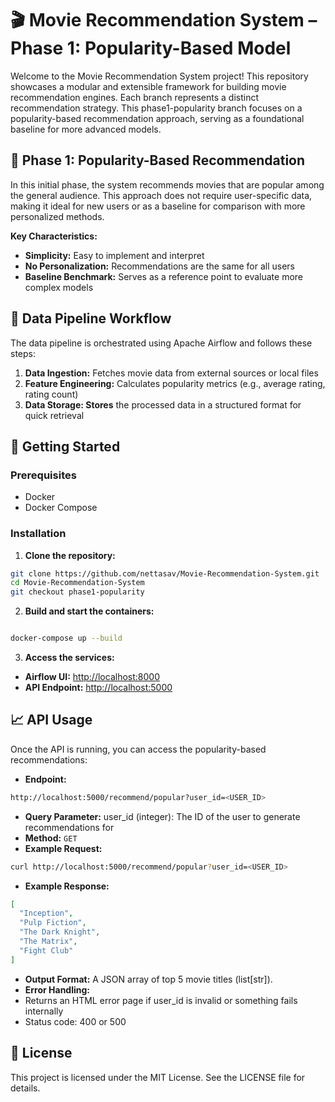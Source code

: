 # 🎬 Movie Recommendation System – Phase 1: Popularity-Based Model
Welcome to the Movie Recommendation System project! This repository showcases a modular and extensible framework for building movie recommendation engines. Each branch represents a distinct recommendation strategy. This phase1-popularity branch focuses on a popularity-based recommendation approach, serving as a foundational baseline for more advanced models.

## 🧠 Phase 1: Popularity-Based Recommendation
In this initial phase, the system recommends movies that are popular among the general audience. This approach does not require user-specific data, making it ideal for new users or as a baseline for comparison with more personalized methods.

**Key Characteristics:**

- **Simplicity:** Easy to implement and interpret
- **No Personalization:** Recommendations are the same for all users
- **Baseline Benchmark:** Serves as a reference point to evaluate more complex models

## 🔄 Data Pipeline Workflow
The data pipeline is orchestrated using Apache Airflow and follows these steps:
1. **Data Ingestion:** Fetches movie data from external sources or local files
2. **Feature Engineering:** Calculates popularity metrics (e.g., average rating, rating count)
3. **Data Storage: Stores** the processed data in a structured format for quick retrieval


## 🚀 Getting Started
### Prerequisites
- Docker
- Docker Compose

### Installation
1. **Clone the repository:**
```bash
git clone https://github.com/nettasav/Movie-Recommendation-System.git
cd Movie-Recommendation-System
git checkout phase1-popularity
```

2. **Build and start the containers:**
```bash

docker-compose up --build
```

3. **Access the services:**
- **Airflow UI:** [http://localhost:8000](http://localhost:8000)
- **API Endpoint:** [http://localhost:5000](http://localhost:5000)


## 📈 API Usage
Once the API is running, you can access the popularity-based recommendations:

- **Endpoint:** 
``` bash
http://localhost:5000/recommend/popular?user_id=<USER_ID>
```
- **Query Parameter:** user_id (integer): The ID of the user to generate recommendations for
- **Method:** `GET`
- **Example Request:**
``` bash
curl http://localhost:5000/recommend/popular?user_id=<USER_ID>
```
- **Example Response:**
```json
[
  "Inception",
  "Pulp Fiction",
  "The Dark Knight",
  "The Matrix",
  "Fight Club"
]
```
- **Output Format:** A JSON array of top 5 movie titles (list[str]).
- **Error Handling:**
- Returns an HTML error page if user_id is invalid or something fails internally
- Status code: 400 or 500

## 📄 License
This project is licensed under the MIT License. See the LICENSE file for details.

